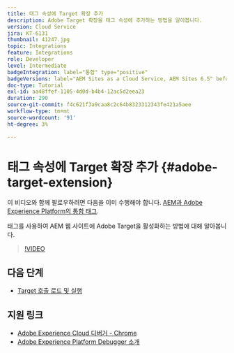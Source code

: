 ```yaml
---
title: 태그 속성에 Target 확장 추가
description: Adobe Target 확장을 태그 속성에 추가하는 방법을 알아봅니다.
version: Cloud Service
jira: KT-6131
thumbnail: 41247.jpg
topic: Integrations
feature: Integrations
role: Developer
level: Intermediate
badgeIntegration: label="통합" type="positive"
badgeVersions: label="AEM Sites as a Cloud Service, AEM Sites 6.5" before-title="false"
doc-type: Tutorial
exl-id: aa48ffef-1105-4d0d-b4b4-12ac5d2eea23
duration: 290
source-git-commit: f4c621f3a9caa8c2c64b8323312343fe421a5aee
workflow-type: tm+mt
source-wordcount: '91'
ht-degree: 3%

---
```


# 태그 속성에 Target 확장 추가 {#adobe-target-extension}

이 비디오와 함께 팔로우하려면 다음을 이미 수행해야 합니다. [AEM과 Adobe Experience Platform의 통합 태그](../experience-platform/data-collection/tags/overview.md).

태그를 사용하여 AEM 웹 사이트에 Adobe Target을 활성화하는 방법에 대해 알아봅니다.

>[!VIDEO](https://video.tv.adobe.com/v/41247?quality=12&learn=on)

## 다음 단계

+ [Target 호출 로드 및 실행](./load-and-fire-target.md)

## 지원 링크

+ [Adobe Experience Cloud 디버거 - Chrome](https://chrome.google.com/webstore/detail/adobe-experience-platform/bfnnokhpnncpkdmbokanobigaccjkpob)
+ [Adobe Experience Platform Debugger 소개](https://experienceleague.adobe.com/docs/platform-learn/data-collection/debugger/overview.html)
